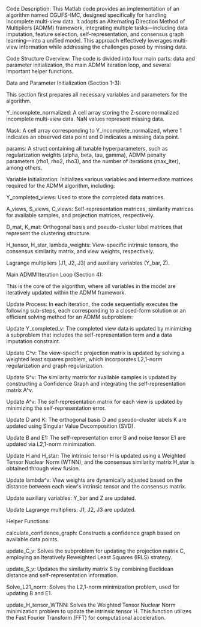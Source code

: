 Code Description:
This Matlab code provides an implementation of an algorithm named CGUFS-IMC, designed specifically for handling incomplete multi-view data. It adopts an Alternating Direction Method of Multipliers (ADMM) framework, integrating multiple tasks—including data imputation, feature selection, self-representation, and consensus graph learning—into a unified model. This approach effectively leverages multi-view information while addressing the challenges posed by missing data.

Code Structure Overview:
The code is divided into four main parts: data and parameter initialization, the main ADMM iteration loop, and several important helper functions.

Data and Parameter Initialization (Section 1-3):

This section first prepares all necessary variables and parameters for the algorithm.

Y_incomplete_normalized: A cell array storing the Z-score normalized incomplete multi-view data. NaN values represent missing data.

Mask: A cell array corresponding to Y_incomplete_normalized, where 1 indicates an observed data point and 0 indicates a missing data point.

params: A struct containing all tunable hyperparameters, such as regularization weights (alpha, beta, tau, gamma), ADMM penalty parameters (rho1, rho2, rho3), and the number of iterations (max_iter), among others.

Variable Initialization: Initializes various variables and intermediate matrices required for the ADMM algorithm, including:

Y_completed_views: Used to store the completed data matrices.

A_views, S_views, C_views: Self-representation matrices, similarity matrices for available samples, and projection matrices, respectively.

D_mat, K_mat: Orthogonal basis and pseudo-cluster label matrices that represent the clustering structure.

H_tensor, H_star, lambda_weights: View-specific intrinsic tensors, the consensus similarity matrix, and view weights, respectively.

Lagrange multipliers (J1, J2, J3) and auxiliary variables (Y_bar, Z).

Main ADMM Iteration Loop (Section 4):

This is the core of the algorithm, where all variables in the model are iteratively updated within the ADMM framework.

Update Process: In each iteration, the code sequentially executes the following sub-steps, each corresponding to a closed-form solution or an efficient solving method for an ADMM subproblem:

Update Y_completed_v: The completed view data is updated by minimizing a subproblem that includes the self-representation term and a data imputation constraint.

Update C^v: The view-specific projection matrix is updated by solving a weighted least squares problem, which incorporates L2,1-norm regularization and graph regularization.

Update S^v: The similarity matrix for available samples is updated by constructing a Confidence Graph and integrating the self-representation matrix A^v.

Update A^v: The self-representation matrix for each view is updated by minimizing the self-representation error.

Update D and K: The orthogonal basis D and pseudo-cluster labels K are updated using Singular Value Decomposition (SVD).

Update B and E1: The self-representation error B and noise tensor E1 are updated via L2,1-norm minimization.

Update H and H_star: The intrinsic tensor H is updated using a Weighted Tensor Nuclear Norm (WTNN), and the consensus similarity matrix H_star is obtained through view fusion.

Update lambda^v: View weights are dynamically adjusted based on the distance between each view's intrinsic tensor and the consensus matrix.

Update auxiliary variables: Y_bar and Z are updated.

Update Lagrange multipliers: J1, J2, J3 are updated.

Helper Functions:

calculate_confidence_graph: Constructs a confidence graph based on available data points.

update_C_v: Solves the subproblem for updating the projection matrix C, employing an Iteratively Reweighted Least Squares (IRLS) strategy.

update_S_v: Updates the similarity matrix S by combining Euclidean distance and self-representation information.

Solve_L21_norm: Solves the L2,1-norm minimization problem, used for updating B and E1.

update_H_tensor_WTNN: Solves the Weighted Tensor Nuclear Norm minimization problem to update the intrinsic tensor H. This function utilizes the Fast Fourier Transform (FFT) for computational acceleration.

